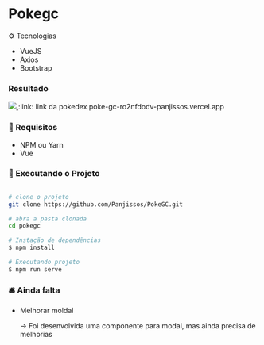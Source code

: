 # Pokegc

:gear: Tecnologias

- VueJS
- Axios
- Bootstrap

### Resultado

<a href="poke-gc-ro2nfdodv-panjissos.vercel.app">
  <img src="https://user-images.githubusercontent.com/47435988/158453450-bb842b06-e2a5-4682-b12a-323dcb65c2cf.png" />
</a>
:link: link da pokedex poke-gc-ro2nfdodv-panjissos.vercel.app


### :file_folder: Requisitos
- NPM ou Yarn
- Vue

### :hammer: Executando o Projeto

```bash

# clone o projeto
git clone https://github.com/Panjissos/PokeGC.git

# abra a pasta clonada
cd pokegc

# Instação de dependências
$ npm install

# Executando projeto
$ npm run serve
```
### :bellhop_bell: Ainda falta
- Melhorar moldal
  <p>→ Foi desenvolvida uma componente para modal, mas ainda precisa de melhorias</p>




